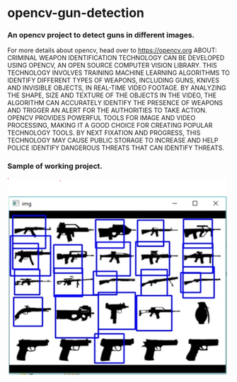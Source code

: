 # opencv-gun-detection
### An opencv project to detect guns in different images.
For more details about opencv, head over to https://opencv.org
ABOUT:
CRIMINAL WEAPON IDENTIFICATION TECHNOLOGY CAN BE DEVELOPED USING OPENCV, AN OPEN SOURCE COMPUTER VISION LIBRARY. THIS TECHNOLOGY INVOLVES TRAINING MACHINE LEARNING ALGORITHMS TO IDENTIFY DIFFERENT TYPES OF WEAPONS, INCLUDING GUNS, KNIVES AND INVISIBLE OBJECTS, IN REAL-TIME VIDEO FOOTAGE. BY ANALYZING THE SHAPE, SIZE AND TEXTURE OF THE OBJECTS IN THE VIDEO, THE ALGORITHM CAN ACCURATELY IDENTIFY THE PRESENCE OF WEAPONS AND TRIGGER AN ALERT FOR THE AUTHORITIES TO TAKE ACTION. OPENCV PROVIDES POWERFUL TOOLS FOR IMAGE AND VIDEO PROCESSING, MAKING IT A GOOD CHOICE FOR CREATING POPULAR TECHNOLOGY TOOLS. BY NEXT FIXATION AND PROGRESS, THIS TECHNOLOGY MAY CAUSE PUBLIC STORAGE TO INCREASE AND HELP POLICE IDENTIFY DANGEROUS THREATS THAT CAN IDENTIFY THREATS.

### Sample of working project.
![](guns.PNG)
